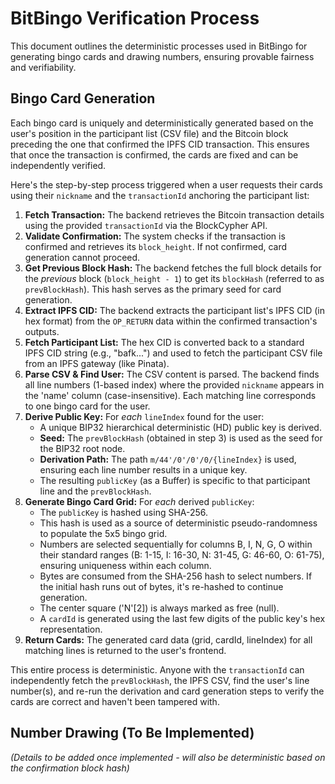 # BitBingo Verification Process

This document outlines the deterministic processes used in BitBingo for generating bingo cards and drawing numbers, ensuring provable fairness and verifiability.

## Bingo Card Generation

Each bingo card is uniquely and deterministically generated based on the user's position in the participant list (CSV file) and the Bitcoin block preceding the one that confirmed the IPFS CID transaction. This ensures that once the transaction is confirmed, the cards are fixed and can be independently verified.

Here's the step-by-step process triggered when a user requests their cards using their `nickname` and the `transactionId` anchoring the participant list:

1.  **Fetch Transaction:** The backend retrieves the Bitcoin transaction details using the provided `transactionId` via the BlockCypher API.
2.  **Validate Confirmation:** The system checks if the transaction is confirmed and retrieves its `block_height`. If not confirmed, card generation cannot proceed.
3.  **Get Previous Block Hash:** The backend fetches the full block details for the *previous* block (`block_height - 1`) to get its `blockHash` (referred to as `prevBlockHash`). This hash serves as the primary seed for card generation.
4.  **Extract IPFS CID:** The backend extracts the participant list's IPFS CID (in hex format) from the `OP_RETURN` data within the confirmed transaction's outputs.
5.  **Fetch Participant List:** The hex CID is converted back to a standard IPFS CID string (e.g., "bafk...") and used to fetch the participant CSV file from an IPFS gateway (like Pinata).
6.  **Parse CSV & Find User:** The CSV content is parsed. The backend finds all line numbers (1-based index) where the provided `nickname` appears in the 'name' column (case-insensitive). Each matching line corresponds to one bingo card for the user.
7.  **Derive Public Key:** For *each* `lineIndex` found for the user:
    *   A unique BIP32 hierarchical deterministic (HD) public key is derived.
    *   **Seed:** The `prevBlockHash` (obtained in step 3) is used as the seed for the BIP32 root node.
    *   **Derivation Path:** The path `m/44'/0'/0'/0/{lineIndex}` is used, ensuring each line number results in a unique key.
    *   The resulting `publicKey` (as a Buffer) is specific to that participant line and the `prevBlockHash`.
8.  **Generate Bingo Card Grid:** For *each* derived `publicKey`:
    *   The `publicKey` is hashed using SHA-256.
    *   This hash is used as a source of deterministic pseudo-randomness to populate the 5x5 bingo grid.
    *   Numbers are selected sequentially for columns B, I, N, G, O within their standard ranges (B: 1-15, I: 16-30, N: 31-45, G: 46-60, O: 61-75), ensuring uniqueness within each column.
    *   Bytes are consumed from the SHA-256 hash to select numbers. If the initial hash runs out of bytes, it's re-hashed to continue generation.
    *   The center square ('N'[2]) is always marked as free (null).
    *   A `cardId` is generated using the last few digits of the public key's hex representation.
9.  **Return Cards:** The generated card data (grid, cardId, lineIndex) for all matching lines is returned to the user's frontend.

This entire process is deterministic. Anyone with the `transactionId` can independently fetch the `prevBlockHash`, the IPFS CSV, find the user's line number(s), and re-run the derivation and card generation steps to verify the cards are correct and haven't been tampered with.

## Number Drawing (To Be Implemented)

*(Details to be added once implemented - will also be deterministic based on the confirmation block hash)* 